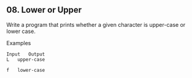 ## 08. Lower or Upper

Write a program that prints whether a given character is upper-case or lower case.

Examples

```
Input	Output
L	upper-case

f	lower-case
```
